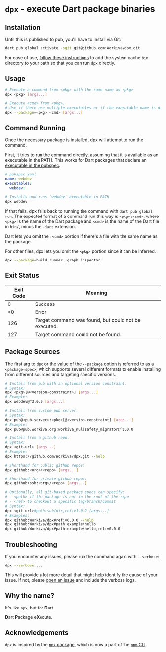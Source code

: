 # `dpx` - execute Dart package binaries

## Installation

Until this is published to pub, you'll have to install via Git:
```bash
dart pub global activate -sgit git@github.com:Workiva/dpx.git
```

For ease of use, [follow these instructions][dart run from path] to add the
system cache `bin` directory to your path so that you can run `dpx` directly.

## Usage

```bash
# Execute a command from <pkg> with the same name as <pkg>
dpx <pkg> [args...]

# Execute <cmd> from <pkg>.
# Use if there are multiple executables or if the executable name is different.
dpx --package=<pkg> <cmd> [args...]
```

## Command Running

Once the necessary package is installed, dpx will attempt to run the command.

First, it tries to run the command directly, assuming that it is available as an
executable in the PATH. This works for Dart packages that declare an
[executable in the pubspec][pubspec executable].

```yaml
# pubspec.yaml
name: webdev
executables:
  webdev:
```

```bash
# Installs and runs `webdev` executable in PATH
dpx webdev
```

If that fails, dpx falls back to running the command with `dart pub global run`.
The expected format of a command run this way is `<pkg>:<cmd>`, where `<pkg>` is
the name of the Dart package and `<cmd>` is the name of the Dart file in `bin/`,
minus the `.dart` extension.

Dart lets you omit the `:<cmd>` portion if there's a file with the same name as
the package.

For other files, dpx lets you omit the `<pkg>` portion since it can be inferred.

```bash
dpx --package=build_runner :graph_inspector
```

## Exit Status

| Exit Code | Meaning                                              |
| --------- | ---------------------------------------------------- |
| 0         | Success                                              |
| >0        | Error                                                |
| 126       | Target command was found, but could not be executed. |
| 127       | Target command could not be found.                   |

## Package Sources

The first arg to `dpx` or the value of the `--package` option is referred to as
a `<package-spec>`, which supports several different formats to enable
installing from different sources and targeting specific versions.

```bash
# Install from pub with an optional version constraint.
# Syntax:
dpx <pkg>[@<version-constraint>] [args...]
# Example:
dpx webdev@^3.0.0 [args...]

# Install from custom pub server.
# Syntax:
dpx pub@<pub-server>:<pkg>[@<version-constraint] [args...]
# Example:
dpx pub@pub.workiva.org:workiva_nullsafety_migrator@^1.0.0

# Install from a github repo.
# Syntax:
dpx <git-url> [args...]
# Example:
dpx https://github.com/Workiva/dpx.git --help

# Shorthand for public github repos:
dpx github:<org>/<repo> [args...]

# Shorthand for private github repos:
dpx github+ssh:<org>/<repo> [args...]

# Optionally, all git-based package specs can specify:
# - <path> if the package is not in the root of the repo
# - <ref> to checkout a specific tag/branch/commit
# Syntax:
dpx <git-url>#path:sub/dir,ref:v1.0.2 [args...]
# Examples:
dpx github:Workiva/dpx#ref:v0.0.0 --help
dpx github:Workiva/dpx#path:example/hello
dpx github:Workiva/dpx#path:example/hello,ref:v0.0.0
```

## Troubleshooting

If you encounter any issues, please run the command again with `--verbose`:

```bash
dpx --verbose ...
```

This will provide a lot more detail that might help identify the cause of your
issue. If not, please [open an issue][new issue] and include the verbose logs.

## Why the name?

It's like `npx`, but for **D**art.

**D**art **P**ackage e**X**ecute.

## Acknowledgements

`dpx` is inspired by the [`npx` package][npx package], which is now a part of
the [`npm` CLI][npx cli].

<!-- LINKS -->
[dart run from path]: https://dart.dev/tools/pub/cmd/pub-global#running-a-script-from-your-path
[new issue]: https://github.com/Workiva/dpx/issues/new
[npx cli]: https://docs.npmjs.com/cli/v8/commands/npx
[npx package]: https://www.npmjs.com/package/npx
[pubspec executable]: https://dart.dev/tools/pub/pubspec#executables
